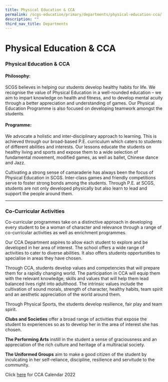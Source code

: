 ```yaml
---
title: Physical Education & CCA
permalink: /scgs-education/primary/departments/physical-education-cca/
description: ""
third_nav_title: Departments
---
```

# **Physical Education & CCA**

### Physical Education & CCA

#### Philosophy:

SCGS believes in helping our students develop healthy habits for life. We recognise the value of Physical Education in a well-rounded education – we aim to impart knowledge on health and fitness, and to develop mental acuity through a better appreciation and understanding of games. Our Physical Education Programme is also focused on developing teamwork amongst the students.

#### Programme:

We advocate a holistic and inter-disciplinary approach to learning. This is achieved through our broad-based P.E. curriculum which caters to students of different abilities and interests. Our lessons educate the students on healthy living and sports and expose them to a wide selection of fundamental movement, modified games, as well as ballet, Chinese dance and Jazz.

Cultivating a strong sense of camaraderie has always been the focus of Physical Education in SCGS. Inter-class games and friendly competitions serve to foster strong bonds among the students. Through P.E. at SCGS, students are not only developed physically but also learn to lead and support the people around them.

-------------------------------------------------------------------------

### Co-Curricular Activities

Co-curricular programmes take on a distinctive approach in developing every student to be a woman of character and relevance through a range of co-curricular activities as well as enrichment programmes.

Our CCA Department aspires to allow each student to explore and be developed in her area of interest. The school offers a wide range of activities to cater to diverse abilities. It also offers students opportunities to specialise in areas they have chosen.

Through CCA, students develop values and competencies that will prepare them for a rapidly changing world. The participation in CCA will equip them with the relevant knowledge, skills and values that will help them lead balanced lives right into adulthood. The intrinsic values include the cultivation of sound morals, strength of character, healthy habits, team spirit and an aesthetic appreciation of the world around them.

Through Physical Sports, the students develop resilience, fair play and team spirit.

**Clubs and Societies** offer a broad range of activities that expose the student to experiences so as to develop her in the area of interest she has chosen.

**The Performing Arts** instill in the student a sense of graciousness and an appreciation of the rich culture and heritage of a multiracial society.

**The Uniformed Groups** aim to make a good citizen of the student by inculcating in her self-reliance, discipline, resilience and servitude to the community.

Click [here](https://scgs.moe.edu.sg/calendar/primary/cca-primary/) for CCA Calendar 2022